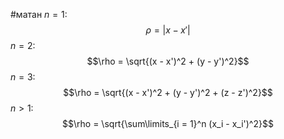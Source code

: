 #матан 
$n = 1$:
$$\rho = |x - x'|$$
$n = 2:$
$$\rho = \sqrt{(x - x')^2 + (y - y')^2}$$
$n = 3:$
$$\rho = \sqrt{(x - x')^2 + (y - y')^2 + (z - z')^2}$$
$n > 1:$
$$\rho = \sqrt{\sum\limits_{i = 1}^n (x_i - x_i')^2}$$